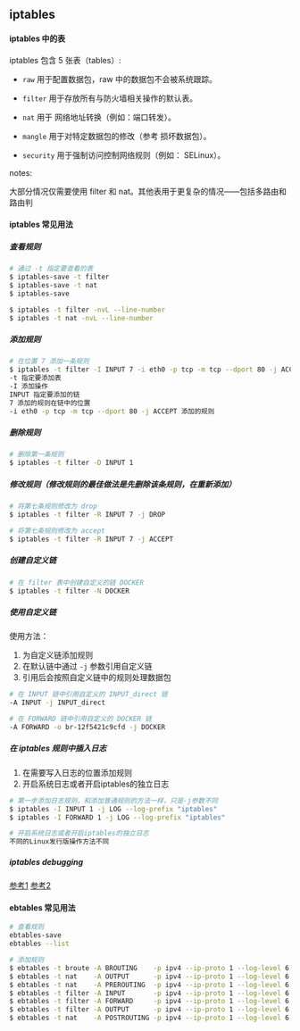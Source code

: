 ## iptables

#### iptables 中的表

iptables 包含 5 张表（tables）:

* `raw` 用于配置数据包，raw 中的数据包不会被系统跟踪。

* `filter` 用于存放所有与防火墙相关操作的默认表。

* `nat` 用于 网络地址转换（例如：端口转发）。

* `mangle` 用于对特定数据包的修改（参考 损坏数据包）。

* `security` 用于强制访问控制网络规则（例如： SELinux）。

notes:

大部分情况仅需要使用 filter 和 nat。其他表用于更复杂的情况——包括多路由和路由判


#### iptables 常见用法

##### 查看规则

```bash
# 通过 -t 指定要查看的表
$ iptables-save -t filter
$ iptables-save -t nat
$ iptables-save

$ iptables -t filter -nvL --line-number
$ iptables -t nat -nvL --line-number

```

##### 添加规则

```bash
# 在位置 7 添加一条规则
$ iptables -t filter -I INPUT 7 -i eth0 -p tcp -m tcp --dport 80 -j ACCEPT
-t 指定要添加表
-I 添加操作
INPUT 指定要添加的链
7 添加的规则在链中的位置
-i eth0 -p tcp -m tcp --dport 80 -j ACCEPT 添加的规则

```

##### 删除规则

```bash
# 删除第一条规则
$ iptables -t filter -D INPUT 1
```

##### 修改规则（修改规则的最佳做法是先删除该条规则，在重新添加）

```bash
# 将第七条规则修改为 drop
$ iptables -t filter -R INPUT 7 -j DROP

# 将第七条规则修改为 accept
$ iptables -t filter -R INPUT 7 -j ACCEPT

```


##### 创建自定义链

```bash
# 在 filter 表中创建自定义的链 DOCKER
$ iptables -t filter -N DOCKER

```

##### 使用自定义链

使用方法：
1. 为自定义链添加规则
2. 在默认链中通过 `-j` 参数引用自定义链
3. 引用后会按照自定义链中的规则处理数据包

```bash
# 在 INPUT 链中引用自定义的 INPUT_direct 链
-A INPUT -j INPUT_direct

# 在 FORWARD 链中引用自定义的 DOCKER 链
-A FORWARD -o br-12f5421c9cfd -j DOCKER
```


##### 在 iptables 规则中插入日志

1. 在需要写入日志的位置添加规则
2. 开启系统日志或者开启iptables的独立日志

```bash
# 第一步添加日志规则，和添加普通规则的方法一样，只是-j参数不同
$ iptables -I INPUT 1 -j LOG --log-prefix "iptables"
$ iptables -I FORWARD 1 -j LOG --log-prefix "iptables"

# 开启系统日志或者开启iptables的独立日志
不同的Linux发行版操作方法不同

```

##### iptables debugging

[参考1](https://backreference.org/2010/06/11/iptables-debugging/)
[参考2](https://github.com/lanzhiwang/awesome-huzhi/blob/master/iptables_debugging.pdf)

#### ebtables 常见用法

```bash
# 查看规则
ebtables-save
ebtables --list

# 添加规则
$ ebtables -t broute -A BROUTING    -p ipv4 --ip-proto 1 --log-level 6 --log-ip --log-prefix "TRACE: eb:broute:BROUTING" -j ACCEPT
$ ebtables -t nat    -A OUTPUT      -p ipv4 --ip-proto 1 --log-level 6 --log-ip --log-prefix "TRACE: eb:nat:OUTPUT"  -j ACCEPT
$ ebtables -t nat    -A PREROUTING  -p ipv4 --ip-proto 1 --log-level 6 --log-ip --log-prefix "TRACE: eb:nat:PREROUTING" -j ACCEPT
$ ebtables -t filter -A INPUT       -p ipv4 --ip-proto 1 --log-level 6 --log-ip --log-prefix "TRACE: eb:filter:INPUT" -j ACCEPT
$ ebtables -t filter -A FORWARD     -p ipv4 --ip-proto 1 --log-level 6 --log-ip --log-prefix "TRACE: eb:filter:FORWARD" -j ACCEPT
$ ebtables -t filter -A OUTPUT      -p ipv4 --ip-proto 1 --log-level 6 --log-ip --log-prefix "TRACE: eb:filter:OUTPUT" -j ACCEPT
$ ebtables -t nat    -A POSTROUTING -p ipv4 --ip-proto 1 --log-level 6 --log-ip --log-prefix "TRACE: eb:nat:POSTROUTING" -j ACCEPT

```

